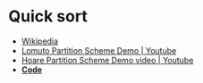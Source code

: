 # Quick sort
- [Wikipedia](https://en.wikipedia.org/wiki/Quicksort)
- [Lomuto Partition Scheme Demo | Youtube](https://www.youtube.com/watch?v=86WSheyr8cM)
- [Hoare Partition Scheme Demo video | Youtube](https://www.youtube.com/watch?v=NuQYFXmLUrM)
- [**Code**](code)